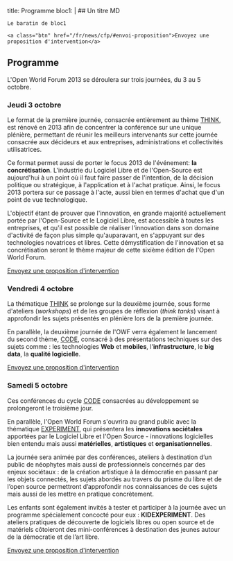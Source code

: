 title: Programme
bloc1: |
    ## Un titre MD

    Le baratin de bloc1

    <a class="btn" href="/fr/news/cfp/#envoi-proposition">Envoyez une proposition d'intervention</a>


## Programme 

L'Open World Forum 2013 se déroulera sur trois journées, du 3 au 5 octobre.



### Jeudi 3 octobre
Le format de la première journée, consacrée entièrement au thème [THINK](/fr/think/), est rénové en 2013 afin de concentrer la conférence sur une unique plénière, permettant de réunir les meilleurs intervenants sur cette journée consacrée aux décideurs et aux entreprises, administrations et collectivités utilisatrices.

Ce format permet aussi de porter le focus 2013 de l'événement: **la concrétisation**. L'industrie du Logiciel Libre et de l'Open-Source est aujourd'hui à un point où il faut faire passer de l'intention, de la décision politique ou stratégique, à l'application et à l'achat pratique. Ainsi, le focus 2013 portera sur ce passage à l'acte, aussi bien en termes d'achat que d'un point de vue technologique.

L'objectif étant de prouver que l'innovation, en grande majorité actuellement portée par l'Open-Source et le Logiciel Libre, est accessible à toutes les entreprises, et qu'il est possible de réaliser l'innovation dans son domaine d'activité de façon plus simple qu'auparavant, en s'appuyant sur des technologies novatrices et libres. Cette démystification de l'innovation et sa concrétisation seront le thème majeur de cette sixième édition de l'Open World Forum.

<a class="btn" href="/fr/news/cfp/#envoi-proposition">Envoyez une proposition d'intervention</a>



### Vendredi 4 octobre

La thématique [THINK](/fr/think/) se prolonge sur la deuxième journée, sous forme d'ateliers (*workshops*) et de les groupes de réflexion (*think tanks*) visant à approfondir les sujets présentés en plénière lors de la première journée.

En parallèle, la deuxième journée de l'OWF verra également le lancement du second thème, [CODE](/fr/code/), consacré à des présentations techniques sur des sujets comme : les technologies **Web** et **mobiles**, l'**infrastructure**, le **big data**, la **qualité logicielle**.

<a class="btn" href="/fr/news/cfp/#envoi-proposition">Envoyez une proposition d'intervention</a>


### Samedi 5 octobre
Ces conférences du cycle [CODE](/fr/code/) consacrées au développement se prolongeront le troisième jour.

En parallèle, l'Open World Forum s'ouvrira au grand public avec la thématique [EXPERIMENT](/fr/experiment/), qui présentera les **innovations sociétales** apportées par le Logiciel Libre et l'Open Source - innovations logicielles bien entendu mais aussi **matérielles**, **artistiques** et **organisationnelles**.

La journée sera animée par des conférences, ateliers à destination d’un public de néophytes mais aussi de professionnels concernés par des enjeux sociétaux : de la création artistique à la démocratie en passant par les objets connectés, les sujets abordés au travers du prisme du libre et de l’open source permettront d’approfondir nos connaissances de ces sujets mais aussi de les mettre en pratique concrètement.

Les enfants sont également invités à tester et participer à la journée avec un programme spécialement concocté pour eux : **KIDEXPERIMENT**. Des ateliers pratiques de découverte de logiciels libres ou open source et de matériels côtoieront des mini-conférences à destination des jeunes autour de la démocratie et de l’art libre.

<a class="btn" href="/fr/news/cfp/#envoi-proposition">Envoyez une proposition d'intervention</a>
